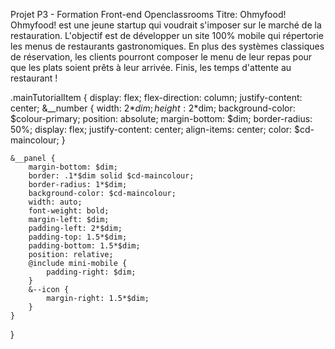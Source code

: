 Projet P3 - Formation Front-end Openclassrooms
Titre: Ohmyfood!
Ohmyfood! est une jeune startup qui voudrait s'imposer sur le marché de la restauration. L'objectif est de développer un site 100% mobile qui répertorie les menus de restaurants gastronomiques. En plus des systèmes classiques de réservation, les clients pourront composer le menu de leur repas pour que les plats soient prêts à leur arrivée. Finis, les temps d'attente au restaurant ! 



.mainTutorialItem {
    display: flex;
    flex-direction: column;
    justify-content: center;
    &__number {
        width: 2*$dim;
        height: 2*$dim;
        background-color: $colour-primary;
        position: absolute;
        margin-bottom: $dim;
        border-radius: 50%;
        display: flex;
        justify-content: center;
        align-items: center;
        color: $cd-maincolour;
    }

    &__panel {
        margin-bottom: $dim;
        border: .1*$dim solid $cd-maincolour;
        border-radius: 1*$dim;
        background-color: $cd-maincolour;
        width: auto;
        font-weight: bold;   
        margin-left: $dim;  
        padding-left: 2*$dim;
        padding-top: 1.5*$dim;
        padding-bottom: 1.5*$dim;
        position: relative; 
        @include mini-mobile {
            padding-right: $dim;
        } 
        &--icon {
            margin-right: 1.5*$dim;
        }
    } 
}
